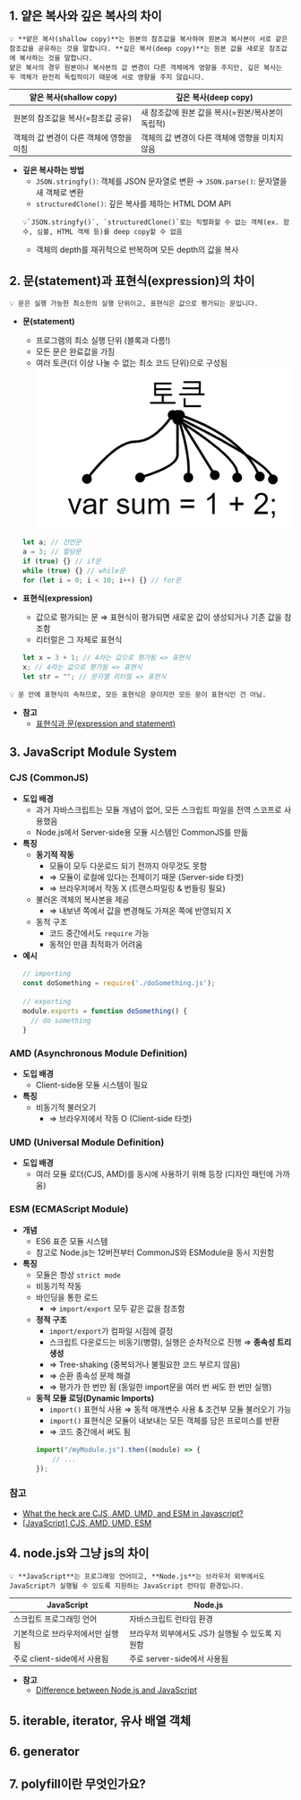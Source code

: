 ## 1. 얕은 복사와 깊은 복사의 차이

```
💡 **얕은 복사(shallow copy)**는 원본의 참조값을 복사하여 원본과 복사본이 서로 같은 참조값을 공유하는 것을 말합니다. **깊은 복사(deep copy)**는 원본 값을 새로운 참조값에 복사하는 것을 말합니다.
얕은 복사의 경우 원본이나 복사본의 값 변경이 다른 객체에게 영향을 주지만, 깊은 복사는 두 객체가 완전히 독립적이기 때문에 서로 영향을 주지 않습니다.
```

| 얕은 복사(shallow copy)                  | 깊은 복사(deep copy)                              |
| ---------------------------------------- | ------------------------------------------------- |
| 원본의 참조값을 복사(=참조값 공유)       | 새 참조값에 원본 값을 복사(=원본/복사본이 독립적) |
| 객체의 값 변경이 다른 객체에 영향을 미침 | 객체의 값 변경이 다른 객체에 영향을 미치지 않음   |

- **깊은 복사하는 방법**
  - `JSON.stringfy()`: 객체를 JSON 문자열로 변환 → `JSON.parse()`: 문자열을 새 객체로 변환
  - `structuredClone()`: 깊은 복사를 제하는 HTML DOM API
  ```
  💡`JSON.stringfy()`, `structuredClone()`로는 직렬화할 수 없는 객체(ex. 함수, 심볼, HTML 객체 등)를 deep copy할 수 없음
  ```
  - 객체의 depth를 재귀적으로 반복하며 모든 depth의 값을 복사

## 2. 문(statement)과 표현식(expression)의 차이

```
💡 문은 실행 가능한 최소한의 실행 단위이고, 표현식은 값으로 평가되는 문입니다.
```

- **문(statement)**
  - 프로그램의 최소 실행 단위 (블록과 다름!)
  - 모든 문은 완료값을 가짐
  - 여러 토큰(더 이상 나눌 수 없는 최소 코드 단위)으로 구성됨
    ![tokens](./images/js/tokens.png)
  
  ```jsx
  let a; // 선언문
  a = 3; // 할당문
  if (true) {} // if문
  while (true) {} // while문
  for (let i = 0; i < 10; i++) {} // for문
  ```
- **표현식(expression)**
  - 값으로 평가되는 문 ⇒ 표현식이 평가되면 새로운 값이 생성되거나 기존 값을 참조함
  - 리터럴은 그 자체로 표현식
  ```jsx
  let x = 3 + 1; // 4라는 값으로 평가됨 => 표현식
  x; // 4라는 값으로 평가됨 => 표현식
  let str = ""; // 문자열 리터럴 => 표현식
  ```

```
💡 문 안에 표현식이 속하므로, 모든 표현식은 문이지만 모든 문이 표현식인 건 아님.
```

- **참고**
  - [표현식과 문(expression and statement)](https://codingfarm.tistory.com/361)

## 3. JavaScript Module System

### CJS (CommonJS)

- **도입 배경**
  - 과거 자바스크립트는 모듈 개념이 없어, 모든 스크립트 파일을 전역 스코프로 사용했음
  - Node.js에서 Server-side용 모듈 시스템인 CommonJS를 만듦
- **특징**
  - **동기적 작동**
    - 모듈이 모두 다운로드 되기 전까지 아무것도 못함
    - ⇒ 모듈이 로컬에 있다는 전제이기 때문 (Server-side 타겟)
    - ⇒ 브라우저에서 작동 X (트랜스파일링 & 번들링 필요)
  - 불러온 객체의 복사본을 제공
    - ⇒ 내보낸 쪽에서 값을 변경해도 가져온 쪽에 반영되지 X
  - 동적 구조
    - 코드 중간에서도 `require` 가능
    - 동적인 만큼 최적화가 어려움
- **예시**
  ```jsx
  // importing
  const doSomething = require('./doSomething.js');

  // exporting
  module.exports = function doSomething() {
    // do something
  }
  ```

### AMD (Asynchronous Module Definition)

- **도입 배경**
  - Client-side용 모듈 시스템이 필요
- **특징**
  - 비동기적 불러오기
    - ⇒ 브라우저에서 작동 O (Client-side 타겟)

### UMD (Universal Module Definition)

- **도입 배경**
  - 여러 모듈 로더(CJS, AMD)를 동시에 사용하기 위해 등장 (디자인 패턴에 가까움)

### ESM (ECMAScript Module)

- **개념**
  - ES6 표준 모듈 시스템
  - 참고로 Node.js는 12버전부터 CommonJS와 ESModule을 동시 지원함
- **특징**
  - 모듈은 항상 `strict mode`
  - 비동기적 작동
  - 바인딩을 통한 로드
    - ⇒ `import/export` 모두 같은 값을 참조함
  - **정적 구조**
    - `import/export`가 컴파일 시점에 결정
    - 스크립트 다운로드는 비동기(병렬), 실행은 순차적으로 진행 ⇒ **종속성 트리 생성**
    - ⇒ Tree-shaking (중복되거나 불필요한 코드 부르지 않음)
    - ⇒ 순환 종속성 문제 해결
    - ⇒ 평가가 한 번만 됨 (동일한 import문을 여러 번 써도 한 번만 실행)
  - **동적 모듈 로딩(Dynamic Imports)**
    - `import()` 표현식 사용 ⇒ 동적 매개변수 사용 & 조건부 모듈 불러오기 가능
    - `import()` 표현식은 모듈이 내보내는 모든 객체를 담은 프로미스를 반환
    - ⇒ 코드 중간에서 써도 됨
    ```jsx
    import("/myModule.js").then((module) => {
    	// ...
    });
    ```

### 참고

- [What the heck are CJS, AMD, UMD, and ESM in Javascript?](https://dev.to/iggredible/what-the-heck-are-cjs-amd-umd-and-esm-ikm)
- [[JavaScript] CJS, AMD, UMD, ESM](https://beomy.github.io/tech/javascript/cjs-amd-umd-esm/)

## 4. node.js와 그냥 js의 차이

```
💡 **JavaScript**는 프로그래밍 언어이고, **Node.js**는 브라우저 외부에서도 JavaScript가 실행될 수 있도록 지원하는 JavaScript 런타임 환경입니다.
```

| JavaScript                       | Node.js                                          |
| -------------------------------- | ------------------------------------------------ |
| 스크립트 프로그래밍 언어         | 자바스크립트 런타임 환경                         |
| 기본적으로 브라우저에서만 실행됨 | 브라우저 외부에서도 JS가 실행될 수 있도록 지원함 |
| 주로 client-side에서 사용됨      | 주로 server-side에서 사용됨                      |

- **참고**
  - [Difference between Node.js and JavaScript](https://www.geeksforgeeks.org/difference-between-node-js-and-javascript/)

## 5. iterable, iterator, 유사 배열 객체

## 6. generator

## 7. polyfill이란 무엇인가요?
